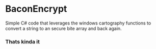 # BaconEncrypt
Simple C# code that leverages the windows cartography functions to convert a string to an secure bite array and back again.
### Thats kinda it
